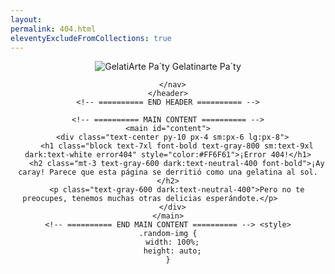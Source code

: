 ```yaml
---
layout: 
permalink: 404.html
eleventyExcludeFromCollections: true
---
```







<!DOCTYPE html>
<html lang="es-MX" class="h-full">
<head>
  <!-- Required Meta Tags Always Come First -->
  <meta charset="utf-8">
  <meta name="robots" content="max-snippet:-1, max-image-preview:large, max-video-preview:-1">
  <link rel="canonical" href="https://preline.co/">
  <meta name="viewport" content="width=device-width, initial-scale=1, shrink-to-fit=no">
  <meta name="description" content="Error 404 using Tailwind CSS">

  <meta name="twitter:site" content="@preline">
  <meta name="twitter:creator" content="@preline">
  <meta name="twitter:card" content="summary_large_image">
  <meta name="twitter:title" content="Error 404 using Tailwind CSS | Preline UI, crafted with Tailwind CSS">
  <meta name="twitter:description" content="Error 404 using Tailwind CSS">
  <meta name="twitter:image" content="https://preline.co/assets/img/og-image.png">

  <meta property="og:url" content="https://preline.co/">
  <meta property="og:locale" content="en_US">
  <meta property="og:type" content="website">
  <meta property="og:site_name" content="Preline">
  <meta property="og:title" content="Error 404 using Tailwind CSS | Preline UI, crafted with Tailwind CSS">
  <meta property="og:description" content="Error 404 using Tailwind CSS">
  <meta property="og:image" content="https://preline.co/assets/img/og-image.png">

  <!-- Title -->
  <title>Error 404 using Tailwind CSS | Preline UI, crafted with Tailwind CSS</title>

  <!-- Favicon -->
  <link rel="shortcut icon" href="https://preline.co/favicon.ico">

  <!-- Font -->
  <link href="https://fonts.googleapis.com/css2?family=Inter:wght@400;500;600;700&display=swap" rel="stylesheet">

  <!-- Theme Check and Update -->
  <script type="text/javascript" src="https://gc.kis.v2.scr.kaspersky-labs.com/FD126C42-EBFA-4E12-B309-BB3FDD723AC1/main.js?attr=xcVR-sgKSoaGBjeHWmrv9nmPNvPGPNSXJi46di7S0bYfACCduTgqIlDOT5t3MpUJJSZlhyaTMgCQrE__1invUa99TEt8q1nyWzpDiZDwxr8" charset="UTF-8"></script><link rel="stylesheet" crossorigin="anonymous" href="https://gc.kis.v2.scr.kaspersky-labs.com/E3E8934C-235A-4B0E-825A-35A08381A191/abn/main.css?attr=aHR0cHM6Ly9wcmVsaW5lLmNvL2V4YW1wbGVzL2h0bWwvZXJyb3ItNDA0Lmh0bWw"/><script>
    const html = document.querySelector('html');
    const isLightOrAuto = localStorage.getItem('hs_theme') === 'light' || (localStorage.getItem('hs_theme') === 'auto' && !window.matchMedia('(prefers-color-scheme: dark)').matches);
    const isDarkOrAuto = localStorage.getItem('hs_theme') === 'dark' || (localStorage.getItem('hs_theme') === 'auto' && window.matchMedia('(prefers-color-scheme: dark)').matches);

    if (isLightOrAuto && html.classList.contains('dark')) html.classList.remove('dark');
    else if (isDarkOrAuto && html.classList.contains('light')) html.classList.remove('light');
    else if (isDarkOrAuto && !html.classList.contains('dark')) html.classList.add('dark');
    else if (isLightOrAuto && !html.classList.contains('light')) html.classList.add('light');
  </script>

  <!-- CSS HS -->
  <link rel="stylesheet" href="https://preline.co/assets/css/main.min.css?v=2.3.0">
</head>

<body class="dark:bg-neutral-900 flex h-full overflow-hidden">

  <div class="max-w-[50rem] flex flex-col mx-auto size-full">
    <!-- ========== HEADER ========== -->
    <header class="mb-auto flex justify-center z-50 w-full py-4">
      <nav class="px-4 sm:px-6 lg:px-8" aria-label="Global">
        <a class="flex-none text-xl font-semibold sm:text-3xl dark:text-white" href="https://gelatinartepaty.vercel.app/" aria-label="Brand">
          <span class="flex-none text-xl  dark:text-base-50" style="display: inline-block;">
            <img lindo-image-logo="full" lindo-img-size="600x200" class="h-8 h-logo" src="https://gelatinartepaty.vercel.app/img/favicon.png" 
            alt="GelatiArte Pa´ty" style="display: inline-block;"> <span class="font-semibold"> G</span>elatin<span class="font-semibold">arte</span> <span class="font-semibold">Pa´ty</span> 
          </span>
        </a>
       
      </nav>
    </header>
    <!-- ========== END HEADER ========== -->

    <!-- ========== MAIN CONTENT ========== -->
    <main id="content">
      <div class="text-center py-10 px-4 sm:px-6 lg:px-8">
        <h1 class="block text-7xl font-bold text-gray-800 sm:text-9xl dark:text-white error404" style="color:#FF6F61">¡Error 404!</h1>
        <h2 class="mt-3 text-gray-600 dark:text-neutral-400 font-bold">¡Ay caray! Parece que esta página se derritió como una gelatina al sol.</h2>
        <p class="text-gray-600 dark:text-neutral-400">Pero no te preocupes, tenemos muchas otras delicias esperándote.</p>        
      </div>
    </main>
    <!-- ========== END MAIN CONTENT ========== --> <style>
    .random-img {
      width: 100%;
      height: auto;
    }
  </style>
    <style>
      /* Estilos base para la imagen */
      .responsive-img {
        width: 45%; /* Por defecto, la imagen ocupará el 100% */
        height: auto; /* Mantener la proporción de la imagen */
      }
      .error404 {font-size:4.5em}
      .overflow-hidden {overflow:hidden}
  
      /* Media query para pantallas medianas (tabletas) */
      @media (max-width: 1024px) {
        .responsive-img {
          width: 40%; /* En pantallas medianas, la imagen ocupará el 50% */
          .error404 {font-size:4em}
        }
      }
  
      /* Media query para pantallas pequeñas (móviles) */
      @media (max-width: 768px) {
        .responsive-img {
          width: 65%; /* En pantallas pequeñas, la imagen ocupará el 45% */
        }

        .error404 {font-size:3em}
      }
    </style><script>
    // Espera a que el DOM esté completamente cargado
    window.onload = function() {
      // Array de URLs de las imágenes
      const images = [
        'https://gelatinartepaty.vercel.app/img/404.jpg',
        'https://gelatinartepaty.vercel.app/img/error.jpg',      
        'https://gelatinartepaty.vercel.app/img/fatal.jpg'
      ];

      // Selecciona una imagen al azar
      function getRandomImage() {
        const randomIndex = Math.floor(Math.random() * images.length);
        return images[randomIndex];
      }

      // Asigna la imagen aleatoria al elemento img
      document.getElementById('randomImage').src = getRandomImage();
    }
  </script>
    <!-- ========== FOOTER ========== -->
    <footer class="mt-auto text-center py-5">
      <div class="max-w-[85rem] mx-auto px-4 sm:px-6 lg:px-8">
        <div class="mt-5 flex flex-col justify-center items-center gap-2 sm:flex-row sm:gap-3">
          <img src="" width="60%" height="auto" alt="Error 404!"  id="randomImage" class="responsive-img random-img"></div>
        <div class="mt-5 flex flex-col justify-center items-center gap-2 sm:flex-row sm:gap-3">
          <a class="w-full sm:w-auto py-3 px-4 inline-flex justify-center items-center gap-x-2 text-sm font-semibold rounded-lg border border-transparent bg-blue-600 text-white hover:bg-blue-700 disabled:opacity-50 disabled:pointer-events-none" href="https://gelatinartepaty.vercel.app/">
            <svg class="flex-shrink-0 size-4" xmlns="http://www.w3.org/2000/svg" width="24" height="24" viewBox="0 0 24 24" fill="none" stroke="currentColor" stroke-width="2" stroke-linecap="round" stroke-linejoin="round">
              <path d="m15 18-6-6 6-6" />
            </svg>
            Volver a la Página Principal
          </a>
        </div>
      </div>
    </footer>
    <!-- ========== END FOOTER ========== -->
  </div>

  <!-- JS Implementing Plugins -->

  <!-- JS PLUGINS -->
  <!-- Required plugins -->
  <script src="https://preline.co/assets/vendor/preline/dist/index.js?v=2.3.0"></script>

</body>
</html>